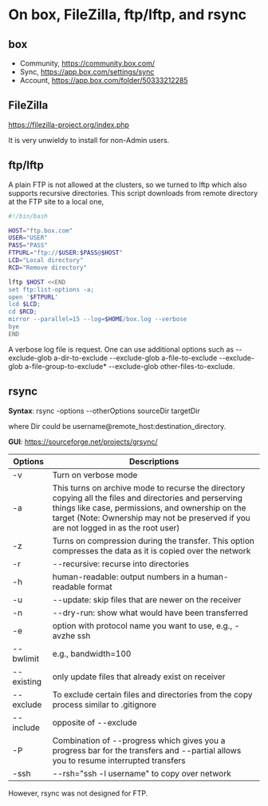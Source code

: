 # On box, FileZilla, ftp/lftp, and rsync

## box

* Community, https://community.box.com/
* Sync, https://app.box.com/settings/sync
* Account, https://app.box.com/folder/50333212285

## FileZilla

https://filezilla-project.org/index.php

It is very unwieldy to install for non-Admin users.

## ftp/lftp

A plain FTP is not allowed at the clusters, so we turned to lftp which also supports recursive directories. This script downloads from remote directory at the FTP site to a local one,
```bash
#!/bin/bash

HOST="ftp.box.com"
USER="USER"
PASS="PASS"
FTPURL="ftp://$USER:$PASS@$HOST"
LCD="Local directory"
RCD="Remove directory"

lftp $HOST <<END
set ftp:list-options -a;
open '$FTPURL'
lcd $LCD;
cd $RCD;
mirror --parallel=15 --log=$HOME/box.log --verbose
bye
END
```
A verbose log file is request. One can use additional options such as --exclude-glob a-dir-to-exclude --exclude-glob a-file-to-exclude --exclude-glob a-file-group-to-exclude* --exclude-glob other-files-to-exclude.

## rsync

**Syntax**: rsync -options --otherOptions sourceDir targetDir

where Dir could be username@remote_host:destination_directory.

**GUI**: https://sourceforge.net/projects/grsync/

Options | Descriptions
--------|----------------------------------------------------
-v | Turn on verbose mode
-a | This turns on archive mode to recurse the directory copying all the files and directories and perserving things like case, permissions, and ownership on the target (Note: Ownership may not be preserved if you are not logged in as the root user)
-z | Turns on compression during the transfer. This option compresses the data as it is copied over the network
-r | --recursive: recurse into directories
-h | human-readable: output numbers in a human-readable format
-u | --update: skip files that are newer on the receiver
-n | --dry-run: show what would have been transferred
-e | option with protocol name you want to use, e.g., -avzhe ssh
--bwlimit | e.g., bandwidth=100
--existing | only update files that already exist on receiver
--exclude | To exclude certain files and directories from the copy process similar to .gitignore
--include | opposite of --exclude
-P | Combination of --progress which gives you a progress bar for the transfers and --partial allows you to resume interrupted transfers
-ssh | --rsh="ssh -l username" to copy over network

However, rsync was not designed for FTP.

